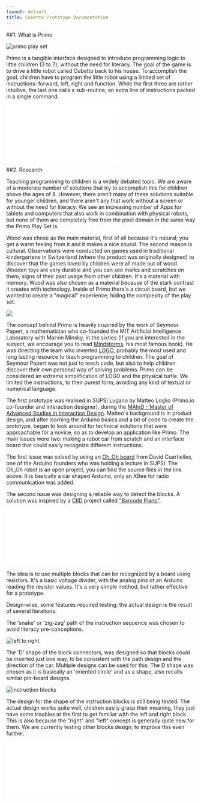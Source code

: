 ```yaml
---
layout: default
title: Cubetto Prototype Documentation
---
```


##1. What is Primo

![primo play set](/images/photo/primo.jpg)

Primo is a tangible interface designed to introduce programming logic to little children (3 to 7), without the need for literacy. The goal of the game is to drive a little robot called Cubetto back to his house. To accomplish the goal, children have to program the little robot using a limited set of instructions: forward, left, right and function. While the first three are rather intuitive, the last one calls a sub-routine, an extra line of instructions packed in a single command.

<div class="videoWrapper">
  <iframe src="//player.vimeo.com/video/82620072" frameborder="0" webkitallowfullscreen="true" mozallowfullscreen="true"  allowfullscreen="true">        
    </iframe> 
</div>

##2. Research

Teaching programming to children is a widely debated topic. We are aware of a moderate number of solutions that try to accomplish this for children above the ages of 8. However, there aren't many of these solutions suitable for younger children, and there aren't any that work without a screen or without the need for literacy. We see an increasing number of Apps for tablets and computers that also work in combination with physical robots, but none of them are completely free from the pixel domain in the same way the Primo Play Set is.

Wood was chose as the main material, first of all because it's natural; you get a warm feeling from it and it makes a nice sound. The second reason is cultural. Observations were conducted on games used in traditional kindergartens in Switzerland (where the product was originally designed) to discover that the games loved by children were all made out of wood. Wooden toys are very durable and you can see marks and scratches on them, signs of their past usage from other children. It's a material with memory. Wood was also chosen as a material because of the stark contrast it creates with technology. Inside of Primo there's a circuit board, but we wanted to create a "magical" experience, hiding the complexity of the play set.

<img class="float" src="/images/photo/logo-turtle.jpg">

The concept behind Primo is heavily inspired by the work of Seymour Papert, a mathematician who co-founded the MIT Artificial Intelligence Laboratory with Marvin Minsky, in the sixties (if you are interested in the subject, we encourage you to read [Mindstorms](http://www.amazon.co.uk/Mindstorms-Children-Computers-Powerful-Ideas/dp/0465046746/ref=sr_1_1?ie=UTF8&qid=1393675158&sr=8-1&keywords=mindstorms+papert), his most famous book). He was directing the team who invented [LOGO](http://en.wikipedia.org/wiki/Logo_(programming_language)), probably the most used and long lasting resource to teach programming to children. The goal of Seymour Papert was not just to teach code, but also to help children discover their own personal way of solving problems. Primo can be considered an extreme simplification of LOGO and the physical turtle. We limited the instructions, to their purest form, avoiding any kind of textual or numerical language.

The first prototype was realised in SUPSI Lugano by Matteo Loglio (Primo.io co-founder and interaction designer), during the [MAInD - Master of Advanced Studies in Interaction Design](http://www.maind.supsi.ch/). Matteo's background is in product design, and after learning the Arduino basics and a bit of code to create the prototype, began to look around for technical solutions that were approachable for a novice, so as to develop an application like Primo. The main issues were two: making a robot car from scratch and an interface board that could easily recognize different instructions.

The first issue was solved by using an [Oh_Oh board](http://david.cuartielles.com/w/Maquila2/Ohoh) from David Cuartielles, one of the Arduino founders who was holding a lecture in SUPSI. The Oh_Oh robot is an open project, you can find the source files in the link above. It is basically a car shaped Arduino, only an XBee for radio communication was added.

The second issue was designing a reliable way to detect the blocks. A solution was inspired by a [CIID](http://ciid.dk/) project called ["Barcode Piano"](http://ciid.dk/education/portfolio/idp11/courses/physical-computing/projects/barcode-piano/). 

<div class="videoWrapper">
  <iframe src="//player.vimeo.com/video/19704918" frameborder="0" webkitallowfullscreen="true" mozallowfullscreen="true"  allowfullscreen="true">    
    </iframe>
</div> 

The idea is to use multiple blocks that can be recognized by a board using resistors. It's a basic voltage divider, with the analog pins of an Arduino reading the resistor values. It's a very simple method, but rather effective for a prototype.

Design-wise, some features required testing; the actual design is the result of several iterations. 

The 'snake' or 'zig-zag' path of the instruction sequence was chosen to avoid literacy pre-conceptions.  

![left to right](/images/illustrations/left-to-right.jpg)

The 'D' shape of the block connectors, was designed so that blocks could be inserted just one way, to be consistent with the path design and the direction of the car. Multiple designs can be used for this. The D shape was chosen as it is basically an 'oriented circle' and as a shape, also recalls similar pin-board designs.

![instruction blocks](/images/photo/instruction-blocks.jpg)

The design for the shape of the instruction blocks is still being tested. The actual design works quite well, children easily grasp their meaning, they just have some troubles at the first to get familiar with the left and right block. This is also because the "right" and "left" concept is generally quite new for them. We are currently testing other blocks design, to improve this even further.

<div class="videoWrapper">
  <iframe src="//player.vimeo.com/video/50570097" frameborder="0" webkitallowfullscreen="true" mozallowfullscreen="true"  allowfullscreen="true">
        
    </iframe>
</div>

At the beginning the robot was a toy car. A very complicated and time consuming shape to produce, as it's a laser-cut shape glued together layer by layer, and subsequently sanded for over an hour. The car had another major issue, it was very boy oriented. We wanted to avoid entering in discussions about 'brain toy' producers being criticised of only producing boy-oriented toys. We wanted to stay neutral, we didn't want to create a toy specifically for boys or girls, and instead opted for a very neutral geometry, a box.

A name was given to the little box, along with a personality and a similey face, making it even more appealing for children. The robot is called Cubetto (little cube in Italian). The idea with Cubetto is also to create a basic module that can be expanded and customized easily in the future.

![cubetto](/images/photo/cubetto.jpg)

##3. Getting Started

###3.1 The basics

Primo is composed of three parts: An Interface Board, Cubetto and a set of Instruction Blocks. Children interact with the Interface Board by placing Instruction Blocks into the holes, to create a sequence (A program) that Cubetto executes. 

There are four types of Instruction Blocks, this means that resistors of 4 different values can be used, possibly quite distant between each other.

The blocks are inserted into the holes of the Interface Board, where the resistor value is identified. After that, the values are processed into a string that is sent to Cubetto using two XBee modules. Cubetto then executes the instructions, one after the other.

The brain of the prototype is made of two Arduino Boards, a UNO (A Leonardo or a Duemilanove will also do) for Cubetto, and a Mega for the Interface Board, where 16 analog inputs are required.

###3.2 Electronics

###Tools Required

* Soldering Iron
* Solder
* Wires
* Hot Glue Gun
* Wood Glue
* Copper Tape 5mm wide

###Materials (prices in euro)

Cubetto ~ 88 €

* Arduino UNO (or Leonardo) - 20 € : [Arduino Store](http://store.arduino.cc/index.php?main_page=product_info&cPath=11&products_id=195#.UxC5nfTV_bA)
* Arduino Proto Wireless Shield - 14.90 € : [Arduino Store](http://store.arduino.cc/index.php?main_page=product_info&cPath=37_5&products_id=145#.UxC53vTV_bA)
* SN754410 Motor Driver - 3.90 € : [Arduino Store](http://store.arduino.cc/index.php?main_page=product_info&cPath=6_33&products_id=153#.UxC5-_TV_bB)
* XBee (series 1 or 2, doesn't make any difference) : 23.90 € - [Arduino Store](http://store.arduino.cc/index.php?main_page=product_info&cPath=37_38&products_id=292#.UxC6cvTV_bA)
* SolarBotics Wheels x 2 : 4.74 € - [Solarbotics Store](https://solarbotics.com/product/gmpw/)
* SolarBotics Gear Motors GM3 x 2 : 8.36 € - [Solarbotics Store](https://solarbotics.com/product/gm3/)
* 2 Ball Casters : 5.79 € - [Solarbotics Store](https://solarbotics.com/product/23160/)
* CNY70 x 2 : 1 € - [Mouser](http://uk.mouser.com/ProductDetail/Vishay/CNY70/?qs=%2fha2pyFaduj8YpDhNNtXszq4w32cl%2fAjUjdOwQUvJUM%3d)
* (optional) Battery Holder : 4 € - [Solarbotics Store](https://solarbotics.com/product/bholdaa_4_cell/)
* (optional) 4 x Rechargeable Batteries

Interface Board ~ 88 € (pure coincidence)

* Arduino Mega 2560 : 39.00 € - [Arduino Store](http://store.arduino.cc/index.php?main_page=product_info&cPath=11&products_id=196#.UxC_gPTV_bA)
* Arduino Proto Wireless Shield : 14.90 - [Arduino Store](http://store.arduino.cc/index.php?main_page=product_info&cPath=37_5&products_id=145#.UxC53vTV_bA)
* XBee (series 1 or 2, doesn't make any difference) : 23.90 € - [Arduino Store](http://store.arduino.cc/index.php?main_page=product_info&cPath=37_38&products_id=292#.UxC6cvTV_bA)
* 16 5mm Red LED : 1 € - [Mouser](http://uk.mouser.com/ProductDetail/Lite-On/LTL-4223/?Lite-On/LTL-4223/&qs=sGAEpiMZZMusoohG2hS%252b15J8d1kHl%252bvkJpzS4atZNEA=)
* 16 220 Ω Resistors : 0.16 € - [Mouser](http://uk.mouser.com/ProductDetail/Xicon/291-220-RC/?qs=sGAEpiMZZMu61qfTUdNhG%2f1uGo5nxyCVqn6ChOCvUEE%3d)
* 16 10K Ω Resistors : 0.16 € - [Mouser](http://uk.mouser.com/ProductDetail/Xicon/291-10K-RC/?qs=sGAEpiMZZMu61qfTUdNhG6xwTrVwTvbz8PPav3aExs8%3d)
* 1 Push Button : 1 € 
* 50 Male Headers : 1 € 
* 16 Double male headers : 0.50 € - [Arduino Store](http://store.arduino.cc/index.php?main_page=product_info&cPath=6_32&products_id=294#.UxC_3fTV_bA)
* 50 female headers : 1 € - [Arduino Store](http://store.arduino.cc/index.php?main_page=product_info&cPath=6_32&products_id=188#.UxDAAfTV_bA)
* 16 Magnets ø 4 h 3 : 3.5 € - [Supermagnete](http://www.supermagnete.ch/eng/S-04-03-N)

Instruction Blocks ~ 4 €

* 4 x 4.7K Ω Resistor : 0.04 € - [Mouser](http://uk.mouser.com/ProductDetail/Xicon/291-47K-RC/?qs=sGAEpiMZZMu61qfTUdNhG%2fbdyz6pU6a%252bvHlD5kaZWgo%3d)
* 4 x 100K Ω Resistor : 0.04 € - [Mouser](http://uk.mouser.com/ProductDetail/Xicon/291-100K-RC/?qs=sGAEpiMZZMu61qfTUdNhG81NIhcRRUJQxII5Nsctha8%3d)
* 4 x 220 Ω Resistor : 0.04 € - [Mouser](http://uk.mouser.com/ProductDetail/Xicon/291-220-RC/?qs=sGAEpiMZZMu61qfTUdNhG%2f1uGo5nxyCVqn6ChOCvUEE%3d)
* 4 x 10K Ω Resistor : 0.04 € - [Mouser](http://uk.mouser.com/ProductDetail/Xicon/291-10K-RC/?qs=sGAEpiMZZMu61qfTUdNhG6xwTrVwTvbz8PPav3aExs8%3d)
* 16 Magnets ø 4 h 3 : 3.5 € - [Supermagnete](http://www.supermagnete.ch/eng/S-04-03-N)

###3.3 Energy

Cubetto and (optionally) the Interface Board, are battery powered. For the prototype you can use a LiPo battery or regular AA batteries, that's entirely up to you. We used both, LiPo batteries are good but you need extra equipment, if you are starting from scratch we recommend AA batteries. Just remember they run out very quickly, so the best would be to use rechargeable batteries, like NiMh.

###3.4 Prototype Design

The whole product is made out of laser cut wood, mainly 4 mm thick, with only one layer being 1mm thick. You can laser cut these parts using services like Ponoko, or in your local FabLab. The first prototype was laser cut inside [FabLab Lugano](http://fablab.supsi.ch/), while the product development advanced in [FabLab Torino](http://fablabtorino.org/), where part of Primo development team still resides.

Building Cubetto and the Interface Board is a laborious but very simple procedure, their shells are basically boxes. The real complexity lays in the Instruction Blocks. They are a double 4mm wood layer with magnets and resistors soldered inside.

##4. Prototype Making

###[Download Source Files](files/primo-prototype-laser.zip)

###4.1 Interface Board

To make the interface board you have to laser cut two files: interface-board-4mm.dxf and interface-board-1mm.dxf: the first one is for 4mm plywood and the second one for 1mm plywood. As you can see from the files, the parts are numbered, to ease the assembly process. The numbers are stored on a different layer, so you can easily remove them before lasering. We recommend adjusting the hole for the push button, based on the size of the button you wish to use or have.

First of all, you have to glue parts 3 and 4 together, use the holes in the corners to align them with screws while gluing and let it rest for a night. 

Then take the copper tape, cut 32 pieces of 70mm each and put them inside the rectangular holes in the part that you just glued, they should be at least 30mm wide on each side. Once you finished, you can now glue all the remaining top layers of the interface board, this is the correct order:

Then take the copper tape, cut 32 pieces of 70mm each and put them inside the rectangular holes in the part that you just glued, they should be at least 30mm wide on each side. 

![copper connectors](/images/illustrations/board-1.jpg)
![copper connectors](/images/illustrations/board-2.jpg)

Once you finished, you can now glue the previously glued parts, 1+2 with 3+4.

![copper connectors](/images/illustrations/board-esploso.jpg)

Once the glue has dried, put the magnets in the little holes. Turn your top layer upside-down and fill the little holes with the magnets, make sure they are all in the same direction, doesn't matter if north or south. Seal the hole with a drop of hot glue.

Now the electronics. Start by making rails for the 5V and the GND, all along the hole lines like in the picture. The first ever prototype never had copper strips, it had wires (which you can also use), but in this prototype we used copper tape also for the rails. A real 100% time saver. It also makes things easier for creating connections.

![rails](/images/illustrations/board-3.jpg)

The next step is to wire one of the two connectors of every hole, to the ground rail. If you used copper tape, you can just use a tiny extra bit of it, just enough to touch both ends.

![rails](/images/illustrations/board-5.jpg)

Now we have to connect the other side of each connector to the 5V rail, but this time, with a 10KΩ resistor in-between. A cool thing of copper tape is that solder melts very well on top of it. This is the technique used:

![10k](/images/photo/diy-docs-1.jpg)

At the end of this process, you should have something like this:

![10k scheme](/images/illustrations/board-6.jpg)

Now it's time to put the LEDs; stick one red LED in each one of the 16 holes, then use a drop of hot glue to seal them to the wood. Once the glue is cold, we have to connect them. Just mind that LEDs have a polarity: the long leg is the anode and the short one the cathode. Connect each cathode to the ground rail, using a 220Ω Resistor.

![10k](/images/photo/diy-docs-6.jpg)

Connect each cathode to the ground rail, using a 220Ω Resistor.

![10k scheme](/images/illustrations/board-7.jpg)

The long leg of the LED, must be connected to a digital I/O pin on the Arduino Mega, these pins are numbered from 22 to 53. The LEDs must be connected in order, so that it will be much easier to access them later on in the code, in my prototype for example I started from pin number 30 up to 45 (there are 16 LEDs). 
The starting point is not important, as long as they are in the correct sequential order. This means for example that if we start from pin 30, the first LED must be attached to pin 30, the second to pin 31, the third to pin 32 and so on until LED 16 to pin 45. 

The cables are soldered to a rack of double male headers, as the digital pins on the Arduino Mega are laid out in a double line. In this way it's easy to plug and remove the Arduino from the board.

![ledsscheme](/images/illustrations/board-8.jpg)
![rack](/images/photo/diy-docs-4.jpg)

Once all the LEDs are soldered, we have to solder our hand made connectors. These must be wired to the Arduino Mega analog pins, to read the different resistor values. Just like the LEDs, these must be connected in order, starting from A0 for hole 1 to A15 for hole 16. The wire has to start from the same point where we soldered previously the 10K resistor. See the illustration:

![analog input board connections](/images/illustrations/board-9.jpg)

<div class="cf">
<img class="float cf" src="/images/illustrations/button.jpg">

<p>
Here I used some single male headers, as the analog pins are all on a single line.
  
</p>

<p>
The last thing to connect is the button: take it and solder two cables to two opposite headers, then slip them trough the button hole, from the top, and push it all the way down, until it stops. Now flip the board, you should have the two wires coming out of the hole. Connect them as in the illustration: one straight to 5V, the other one to GND using a 10k Resistor. Then connect it to an Arduino digital pin from the button-end of the resistor, in this example we used pin number 50.
</p>
</div>


![photo](/images/photo/diy-docs-5.jpg)

Almost done with the board, now you just have to plug the Wireless Shield on top of the Arduino Mega and stick the headers in place in the board. To recap, 30 to 45 for the LEDs, A0 to A15 for the connectors and 50 for the button. Use the A0 to A5 pins on the Wireless Shield for the first 5 connectors. Don't forget to connect the ground rail to the GND pin and the 5V to the 5V pin.

![rack](/images/photo/diy-docs-3.jpg)

Now a little bit of fine-tuning: after that part 12 of the board has been painted, you can glue it with part 13 on top of the board.

Same for the red button: after part 14 has been painted, put something soft like cardboard on top of part 2, around the push button, then some hot glue on top of the push button and before the glue dries off, place the red button. See the illustration:

![photo](/images/illustrations/button-mechanics.jpg)

###INSTRUCTION BLOCKS

This is one instruction block, exploded:

<img class="float cf" src="/images/illustrations/instruction-esploso.jpg">

To make the Instruction Blocks, the first thing you have to do is laser cut the files, there's one for 4mm thick wood and one for 1mm wood. They are four layers, numbered from 1 to 4 and the drawings provided can be used to make 16 blocks, four of each kind.

Each block has a different resistor. These are the resistors used in the prototype:

FORWARD: 4.7K Ω<br>
LEFT: 100K Ω<br>
RIGHT: 220 Ω<br>
FUNCTION: 10K Ω

To make blocks, first you have to glue part 4 with part 3. 

After the glue has dried, you can start painting. See the illustration below to see what part should be colored:

![image](/images/illustrations/colors.jpg)

Now you have to cut two pieces of copper tape, 40mm long. Slip them in the holes of the two blocks that you just glued, making a ring around it using the upper and lower fissure, the ring must be quite tight.

![photo](/images/illustrations/instruction-block-guide.jpg)

After that, you have to put the magnet in the hole. While doing this, BE SURE THAT IT IS CORRECTELY ORIENTED, so that the block 'sticks' into the hole. If you put it the other way, it's going to be repelled by the other magnet, a funny outcome but not what we want to achieve.

Fix the magnet with a drop of hot glue and before the glue gets cold, put the right resistor on top, with the 'legs' laying on the copper tape. After that, the resistor must be soldered on the two pieces. After soldering, cut the extra leg length and glue part 2 on top of the resistor.

Finish your block by gluing the last layer, part number 1, on the top, then repeat the entire process for every single block :)

###CUBETTO

Electronics:

The prototype for Cubetto can be built using an Arduino Uno or Leonardo, with a Proto Wireless Shield on top. The reason for the Proto Shield is because it has a small prototyping area, that is wide enough to put the motor driver, the connectors for the optical encoders, motors and power. 

Cubetto has to spin 90 degrees left and right. A very inaccurate way is to use timing event, like "spin right for one second" and you can expect more or less the same result. "More or less" because it depends a lot from different factors, such as the floor, the battery power and so on. The way I solved this problem, is by detecting the amount of rotation from the wheel using two CNY70 optical encoders in combination with a sticker. The round sticker goes in the inner wheel and it's something like this:

![photo](/images/photo/diy-docs-14.jpg)

The sticker is split into black and white slices, this is because the CNY70 is able to detect the variation between a white slice and a black one. Basically inside it has an infrared LED that is always on and a phototransistor that is reading the amount of infrared light. When a black material is facing the component, almost no light is relfected, as the black color tends to absorb it. On the contrary, if the material is white, it reflects all the light, so the value read from the sensor it's very high. The difference between readings is used to count the rotation steps.

![photo](/images/illustrations/cny70-physycs.jpg)

The prototyping area of the Wireless Proto Shield is where the motor driver and other connectors for the other parts are soldered. For these, simply use male headers as connector and female headers on the other part.


![photo](/images/illustrations/wireless-shield-connections.jpg)

For these I used simple male headers as connector and female headers on the other part.

![photo](/images/photo/diy-docs-12.jpg)

![photo](/images/illustrations/wireless-shield-connections-1.jpg)

The SN754410 motor driver has 16 pins that must be connected following this scheme:

![photo](/images/illustrations/motor-driver.jpg)

The CNY70 scheme:

<img style="width:50%" src="/images/illustrations/cny70-wiring.jpg">

Design:

Start by lasering cubetto.dxf; All Cubetto parts are cut from 4mm plywood, follow these visual instructions to build the base:

![photo](/images/illustrations/cubetto-guide.jpg)

Don't mount the motors for now, first you have to mount the ball casters.

![photo](/images/illustrations/ball-caster.jpg)

![photo](/images/photo/diy-docs-9.jpg)

Now the CNY70. Solder the two opposite headers, that must be connected to 5V, together with a wire; then solder three wires to the remaining headers of the CNY70. At the end of these wires solder a row of three female headers. They will later be connected on to the headers of the proto shield.

The two cny70 must be placed on the edge of the bottom layer, with the LED and the photoransistot horizontally aligned. To fix them you can use some hot glue (or other types of glue). 

See the picture to understand the location.

![photo](/images/photo/diy-docs-11.jpg)

Just like for the CNY70, solder two wires to the little flaps that come out of each motor. You can twist the two wires to make them more resistent, then at the end, solder a row of two female header, just like in the illustration.

Now print the inner drawing with the black and white slices, glue them on a piece of cardboard (or laser cut wood, that's up to you), cut the perimeter and make a hole in the middle, as they will be inserted between the motor and the wheel. The white and black slices must point towards the inner side of Cubetto and the distance between the print and the CNY70 must be between 1 and 3 millimeters for the CNY70 to work properly.

![photo](/images/photo/diy-docs-10.jpg)

Now you can put the wheels on the motors, if you used the Solarbotics wheels, you can fasten them with the screw provided, don't make it too tight. 

Glue three out of the four 'walls' of Cubetto, parts 5, 7 and 8. We are going to leave the back removable, just in case we want to modify something. 

Take the battery holder and solder the black and red cable to other 2 female connectors. The headers on the shield will go to VIN and ground. A switch that breaks the red wire is heavily suggested.

![photo](/images/photo/diy-docs-13.jpg)

Now you can place the Arduino + Proto shield on top of the motors, plug all the headers on the shield and you have finished making Cubetto.
</div>

##Arduino

###[Download Arduino Files](https://github.com/primo-io/arduino-sketches/raw/master/primo-prototype-arduino.zip)

Instructions in the sketch comments.
